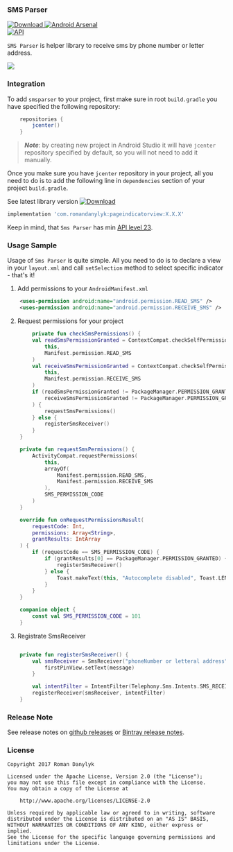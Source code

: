 ### **SMS Parser**
[ ![Download](https://api.bintray.com/packages/romandanylyk/maven/pageindicatorview/images/download.svg) ](https://bintray.com/romandanylyk/maven/pageindicatorview/_latestVersion)[![Android Arsenal](https://img.shields.io/badge/Android%20Arsenal-PageIndicatorView-green.svg?style=true)](https://android-arsenal.com/details/1/4555)  
[![API](https://img.shields.io/badge/API-14%2B-brightgreen.svg?style=flat)](https://android-arsenal.com/api?level=14)


`SMS Parser` is helper library to receive sms by phone number or letter address.

![](https://raw.githubusercontent.com/romandanylyk/PageIndicatorView/master/assets/preview_anim_drop.gif)

### **Integration**
To add `smsparser` to your project, first make sure in root `build.gradle` you have specified the following repository:
```groovy
    repositories {
        jcenter()
    }
```
>***Note***: by creating new project in Android Studio it will have `jcenter` repository specified by default, so you will not need to add it manually.

Once you make sure you have `jcenter` repository in your project, all you need to do is to add the following line in `dependencies` section of your project `build.gradle`.
 
See latest library version [ ![Download](https://api.bintray.com/packages/romandanylyk/maven/pageindicatorview/images/download.svg) ](https://bintray.com/romandanylyk/maven/pageindicatorview/_latestVersion)
```groovy
implementation 'com.romandanylyk:pageindicatorview:X.X.X'
```

Keep in mind, that `Sms Parser` has min [API level 23](https://developer.android.com/about/dashboards/index.html).

### **Usage Sample**
Usage of `Sms Parser` is quite simple. All you need to do is to declare a view in your `layout.xml`  and call `setSelection` method to select specific indicator - that's it!

1. Add permissions to your `AndroidManifest.xml`
```xml
    <uses-permission android:name="android.permission.READ_SMS" />
    <uses-permission android:name="android.permission.RECEIVE_SMS" />
```
2. Request permissions for your project
```kotlin
        private fun checkSmsPermissions() {
        val readSmsPermissionGranted = ContextCompat.checkSelfPermission(
            this,
            Manifest.permission.READ_SMS
        )
        val receiveSmsPermissionGranted = ContextCompat.checkSelfPermission(
            this,
            Manifest.permission.RECEIVE_SMS
        )
        if (readSmsPermissionGranted != PackageManager.PERMISSION_GRANTED ||
            receiveSmsPermissionGranted != PackageManager.PERMISSION_GRANTED
        ) {
            requestSmsPermissions()
        } else {
            registerSmsReceiver()
        }
    }

    private fun requestSmsPermissions() {
        ActivityCompat.requestPermissions(
            this,
            arrayOf(
                Manifest.permission.READ_SMS,
                Manifest.permission.RECEIVE_SMS
            ),
            SMS_PERMISSION_CODE
        )
    }

    override fun onRequestPermissionsResult(
        requestCode: Int,
        permissions: Array<String>,
        grantResults: IntArray
    ) {
        if (requestCode == SMS_PERMISSION_CODE) {
            if (grantResults[0] == PackageManager.PERMISSION_GRANTED) {
                registerSmsReceiver()
            } else {
                Toast.makeText(this, "Autocomplete disabled", Toast.LENGTH_LONG).show()
            }
        }
    }

    companion object {
        const val SMS_PERMISSION_CODE = 101
    }
```

3. Registrate SmsReceiver
```kotlin

    private fun registerSmsReceiver() {
        val smsReceiver = SmsReceiver("phoneNumber or letteral address", "\\d{2}-\\d{2}") { message ->
            firstPinView.setText(message)
        }

        val intentFilter = IntentFilter(Telephony.Sms.Intents.SMS_RECEIVED_ACTION)
        registerReceiver(smsReceiver, intentFilter)
    }
```

### **Release Note**
See release notes on [github releases](https://github.com/romandanylyk/PageIndicatorView/releases) or [Bintray release notes](https://bintray.com/romandanylyk/maven/pageindicatorview#release).

### **License**

    Copyright 2017 Roman Danylyk
    
    Licensed under the Apache License, Version 2.0 (the "License");
    you may not use this file except in compliance with the License.
    You may obtain a copy of the License at
    
        http://www.apache.org/licenses/LICENSE-2.0
    
    Unless required by applicable law or agreed to in writing, software
    distributed under the License is distributed on an "AS IS" BASIS,
    WITHOUT WARRANTIES OR CONDITIONS OF ANY KIND, either express or implied.
    See the License for the specific language governing permissions and
    limitations under the License.
